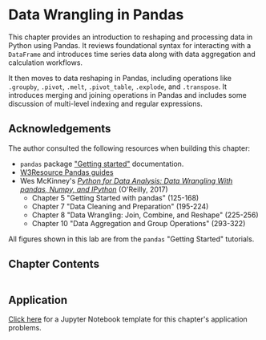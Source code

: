 # Data Wrangling in Pandas

This chapter provides an introduction to reshaping and processing data in Python using Pandas. It reviews foundational syntax for interacting with a `DataFrame` and introduces time series data along with data aggregation and calculation workflows. 

It then moves to data reshaping in Pandas, including operations like `.groupby`, `.pivot`, `.melt`, `.pivot_table`, `.explode`, and `.transpose`. It introduces merging and joining operations in Pandas and includes some discussion of multi-level indexing and regular expressions.

## Acknowledgements

The author consulted the following resources when building this chapter:
- `pandas` package ["Getting started"](https://pandas.pydata.org/pandas-docs/stable/getting_started/intro_tutorials/) documentation.
- [W3Resource Pandas guides](https://www.w3resource.com/pandas/index.php)
- Wes McKinney's [*Python for Data Analysis: Data Wrangling With pandas, Numpy, and IPython*](https://www.oreilly.com/library/view/python-for-data/9781491957653/) (O'Reilly, 2017)
  * Chapter 5 "Getting Started with pandas" (125-168)
  * Chapter 7 "Data Cleaning and Preparation" (195-224)
  * Chapter 8 "Data Wrangling: Join, Combine, and Reshape" (225-256)
  * Chapter 10 "Data Aggregation and Group Operations" (293-322)
  
All figures shown in this lab are from the `pandas` "Getting Started" tutorials.

## Chapter Contents

```{table of contents}
```

## Application

[Click here](https://colab.research.google.com/drive/1vYSi18sXN626pFbT7GlHU7TXZLdOtxVJ?usp=sharing) for a Jupyter Notebook template for this chapter's application problems.